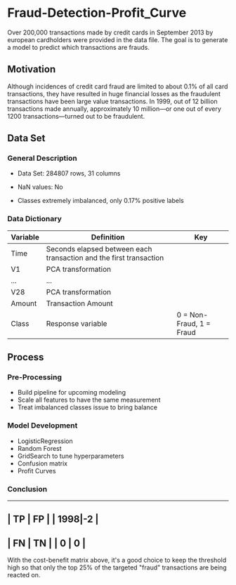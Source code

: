 # Fraud-Detection-Profit_Curve
Over 200,000 transactions made by credit cards in September 2013 by european cardholders were provided
in the data file. The goal is to generate a model to predict which transactions are frauds.

## Motivation
Although incidences of credit card fraud are limited to about 0.1% of all card transactions, they have resulted in huge financial losses as the fraudulent transactions have been large value transactions. In 1999, out of 12 billion transactions made annually, approximately 10 million—or one out of every 1200 transactions—turned out to be fraudulent.

## Data Set
### General Description
- Data Set:
284807 rows, 31 columns

- NaN values: No

- Classes extremely imbalanced, only 0.17% positive labels

### Data Dictionary

|Variable  |  Definition  |  Key|
| --- | --- | --- |
|Time  |  Seconds elapsed between each transaction and the first transaction  |  |
|V1  |  PCA transformation  |  |
|...  | ...   |   |
|V28 |  PCA transformation    |   |
|Amount |  Transaction Amount   |   |
|Class |  Response variable   | 0 = Non-Fraud, 1 = Fraud  |

## Process
### Pre-Processing
- Build pipeline for upcoming modeling
- Scale all features to have the same measurement
- Treat imbalanced classes issue to bring balance

### Model Development
- LogisticRegression
- Random Forest
- GridSearch to tune hyperparameters
- Confusion matrix
- Profit Curves

### Conclusion
-----------
| TP  | FP |
| 1998|-2  |
-----------
| FN  | TN |
| 0   | 0  |
-----------
With the cost-benefit matrix above, it's a good choice to keep the threshold high so that only the top 25% of the targeted "fraud" transactions are being reacted on.
